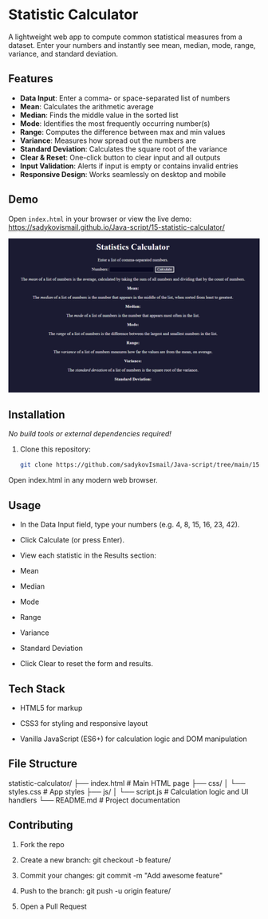 # Statistic Calculator

A lightweight web app to compute common statistical measures from a dataset. Enter your numbers and instantly see mean, median, mode, range, variance, and standard deviation.

## Features

- **Data Input**: Enter a comma- or space-separated list of numbers  
- **Mean**: Calculates the arithmetic average  
- **Median**: Finds the middle value in the sorted list  
- **Mode**: Identifies the most frequently occurring number(s)  
- **Range**: Computes the difference between max and min values  
- **Variance**: Measures how spread out the numbers are  
- **Standard Deviation**: Calculates the square root of the variance  
- **Clear & Reset**: One-click button to clear input and all outputs  
- **Input Validation**: Alerts if input is empty or contains invalid entries  
- **Responsive Design**: Works seamlessly on desktop and mobile  

## Demo

Open `index.html` in your browser or view the live demo:  
<https://sadykovismail.github.io/Java-script/15-statistic-calculator/>

![Screenshot of the Statistic Calculator app](./screenshot.png)

## Installation

_No build tools or external dependencies required!_

1. Clone this repository:  
   ```bash
   git clone https://github.com/sadykovIsmail/Java-script/tree/main/15-statistic-calculator
Open index.html in any modern web browser.

## Usage
- In the Data Input field, type your numbers (e.g. 4, 8, 15, 16, 23, 42).

- Click Calculate (or press Enter).

- View each statistic in the Results section:

- Mean

- Median

- Mode

- Range

- Variance

- Standard Deviation

- Click Clear to reset the form and results.

## Tech Stack
- HTML5 for markup

- CSS3 for styling and responsive layout

- Vanilla JavaScript (ES6+) for calculation logic and DOM manipulation

## File Structure

statistic-calculator/
├── index.html           # Main HTML page
├── css/
│   └── styles.css       # App styles
├── js/
│   └── script.js           # Calculation logic and UI handlers
└── README.md            # Project documentation

## Contributing
1) Fork the repo

2) Create a new branch:
git checkout -b feature/<your-branch-name>

3) Commit your changes:
git commit -m "Add awesome feature"

4) Push to the branch:
git push -u origin feature/<your-branch-name>

5) Open a Pull Request